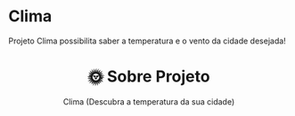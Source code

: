# Clima
Projeto Clima possibilita saber a temperatura e o vento da cidade desejada!
<h1 align="center">🌞 Sobre Projeto</h1>
<p align="center">Clima (Descubra a temperatura da sua cidade)</p>
